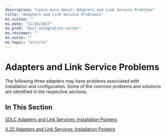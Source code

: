 ```yaml
---
description: "Learn more about: Adapters and Link Service Problems"
title: "Adapters and Link Service Problems1"
ms.custom: ""
ms.date: "11/30/2017"
ms.prod: "host-integration-server"
ms.reviewer: ""
ms.suite: ""
ms.topic: "article"
---
```

# Adapters and Link Service Problems
The following three adapters may have problems associated with installation and configuration. Some of the common problems and solutions are identified in the respective sections.  
  
## In This Section  
 [SDLC Adapters and Link Services: Installation Pointers](../core/sdlc-adapters-and-link-services-installation-pointers2.md)  
  
 [X.25 Adapters and Link Services: Installation Pointers](../core/x-25-adapters-and-link-services-installation-pointers1.md)
